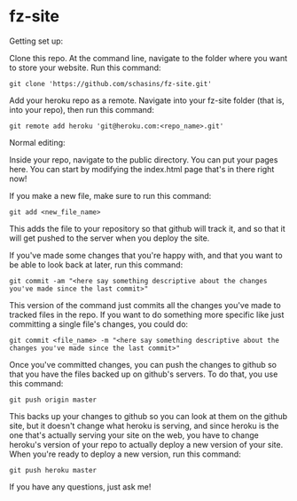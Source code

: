 fz-site
=======

Getting set up:

Clone this repo.  At the command line, navigate to the folder where you want to store your website.  Run this command:

```
git clone 'https://github.com/schasins/fz-site.git'
```

Add your heroku repo as a remote.  Navigate into your fz-site folder (that is, into your repo), then run this command:

```
git remote add heroku 'git@heroku.com:<repo_name>.git'
```

Normal editing:

Inside your repo, navigate to the public directory.  You can put your pages here.  You can start by modifying the index.html page that's in there right now!

If you make a new file, make sure to run this command:

```
git add <new_file_name>
```

This adds the file to your repository so that github will track it, and so that it will get pushed to the server when you deploy the site.

If you've made some changes that you're happy with, and that you want to be able to look back at later, run this command:

```
git commit -am "<here say something descriptive about the changes you've made since the last commit>"
```

This version of the command just commits all the changes you've made to tracked files in the repo.  If you want to do something more specific like just committing a single file's changes, you could do:

```
git commit <file_name> -m "<here say something descriptive about the changes you've made since the last commit>"
```

Once you've committed changes, you can push the changes to github so that you have the files backed up on github's servers.  To do that, you use this command:

```
git push origin master
```

This backs up your changes to github so you can look at them on the github site, but it doesn't change what heroku is serving, and since heroku is the one that's actually serving your site on the web, you have to change heroku's version of your repo to actually deploy a new version of your site.  When you're ready to deploy a new version, run this command:

```
git push heroku master
```

If you have any questions, just ask me!
